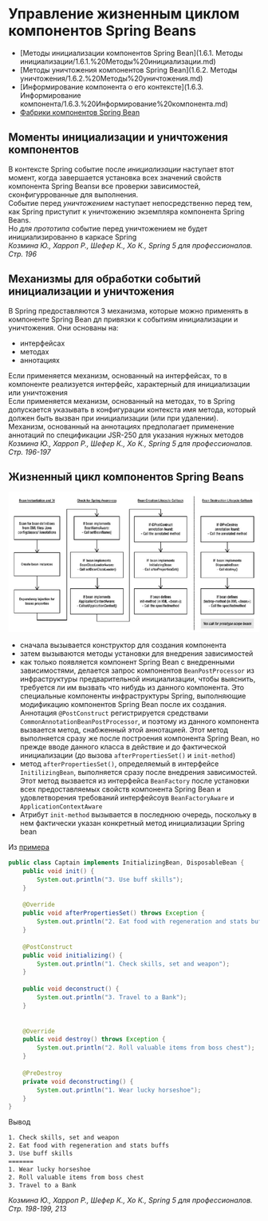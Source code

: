 # Управление жизненным циклом компонентов Spring Beans
* [Методы инициализации компонентов Spring Bean](1.6.1. Методы инициализации/1.6.1.%20Методы%20инициализации.md)
* [Методы уничтожения компонентов Spring Bean](1.6.2. Методы уничтожения/1.6.2.%20Методы%20уничтожения.md)
* [Информирование компонента о его контексте](1.6.3. Информирование компонента/1.6.3.%20Информирование%20компонента.md)
* [Фабрики компонентов Spring Bean](1.6.4.%20Фабрики%20компонентов%20Spring%20Bean/1.6.4.%20Фабрики%20компонентов%20Spring%20Bean.md)

## Моменты инициализации и уничтожения компонентов
В контексте Spring событие после *инициализации* наступает втот момент, когда завершается установка всех значений свойств компонента Spring Beansи все проверки зависимостей, сконфигуррованные для выполнения.<br/>
Событие перед *уничтожением* наступает непосредственно перед тем, как Spring приступит к уничтожению экземпляра компонента Spring Beans.<br/>
Но *для прототипа* событие перед уничтожением не будет инициализированно в каркасе Spring<br/>
_Козмина Ю., Харроп Р., Шефер К., Хо К., Spring 5 для профессионалов. Стр. 196_

## Механизмы для обработки событий инициализации и уничтожения
В Spring предоставляются 3 механизма, которые можно применять в компоненте Spring Bean дл привязки к событиям инициализации и уничтожения. Они основаны на:<br/>
* интерфейсах
* методах
* аннотациях

Если применяется механизм, основанный на интерфейсах, то в компоненте реализуется интерфейс, характерный для инициализации или уничтожения<br/>
Если применяется механизм, основанный на методах, то в Spring  допускается указывать в конфигурации контекста имя метода, который должен быть вызван при инициализации (или при удалении).<br/>
Механизм, основанный на аннотациях предполагает применение аннотаций по спецификации JSR-250 для указания нужных методов<br/>
_Козмина Ю., Харроп Р., Шефер К., Хо К., Spring 5 для профессионалов. Стр. 196-197_

## Жизненный цикл компонентов Spring Beans
![spring-bean-lifecycle.png](img/spring-bean-lifecycle.png)
* сначала вызывается конструктор для создания компонента
* затем вызываются методы установки для внедрения зависимостей
* как только появляется компонент Spring Bean с внедренными зависимостями, делается запрос компонентов `BeanPostProcessor` из инфраструктуры предварительной инициализации, чтобы выяснить, требуется ли им вызвать что нибудь из данного компонента. Это специальные компоненты инфраструктуры Spring, выполняющие модификацию компонентов Spring Bean после их создания. Аннотация `@PostConstruct` регистрируется средствами `CommonAnnotationBeanPostProcessor`, и поэтому из данного компонента вызвается метод, снабженный этой аннотацией. Этот метод выполняется сразу же после построения компонента Spring Bean, но прежде вводе данного класса в действие и до фактической инициализации (до вызова `afterPropertiesSet()` и `init-method`)
* метод `afterPropertiesSet()`, определяемый в интерфейсе `InitilizingBean`, выполняется сразу после внедрения зависимостей. Этот метод вызвается из интерфейса `BeanFactory` после установки всех предоставляемых свойств компонента Spring Bean и удовлетворения требований интерфейсоув `BeanFactoryAware` и `ApplicationContextAware`
* Атрибут `init-method` вызывается в последнюю очередь, поскольку в нем фактически указан конкретный метод инициализации Spring bean

Из [примера](../examples/spring/src/main/java/ru/akhitev/kb/spring/life_cycle/order_of_init_methods)
```java
public class Captain implements InitializingBean, DisposableBean {
    public void init() {
        System.out.println("3. Use buff skills");
    }

    @Override
    public void afterPropertiesSet() throws Exception {
        System.out.println("2. Eat food with regeneration and stats buffs");
    }

    @PostConstruct
    public void initializing() {
        System.out.println("1. Check skills, set and weapon");
    }

    public void deconstruct() {
        System.out.println("3. Travel to a Bank");
    }


    @Override
    public void destroy() throws Exception {
        System.out.println("2. Roll valuable items from boss chest");
    }

    @PreDestroy
    private void deconstructing() {
        System.out.println("1. Wear lucky horseshoe");
    }
}
```
Вывод
```
1. Check skills, set and weapon
2. Eat food with regeneration and stats buffs
3. Use buff skills
=======
1. Wear lucky horseshoe
2. Roll valuable items from boss chest
3. Travel to a Bank
```
_Козмина Ю., Харроп Р., Шефер К., Хо К., Spring 5 для профессионалов. Стр. 198-199, 213_